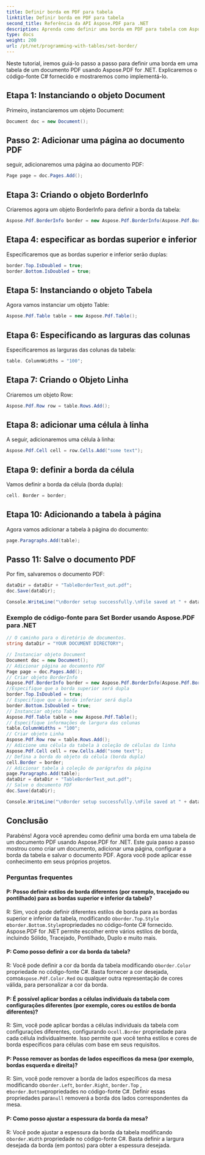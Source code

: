 ```yaml
---
title: Definir borda em PDF para tabela
linktitle: Definir borda em PDF para tabela
second_title: Referência da API Aspose.PDF para .NET
description: Aprenda como definir uma borda em PDF para tabela com Aspose.PDF for .NET.
type: docs
weight: 200
url: /pt/net/programming-with-tables/set-border/
---
```

Neste tutorial, iremos guiá-lo passo a passo para definir uma borda em uma tabela de um documento PDF usando Aspose.PDF for .NET. Explicaremos o código-fonte C# fornecido e mostraremos como implementá-lo.

## Etapa 1: Instanciando o objeto Document
Primeiro, instanciaremos um objeto Document:

```csharp
Document doc = new Document();
```

## Passo 2: Adicionar uma página ao documento PDF
seguir, adicionaremos uma página ao documento PDF:

```csharp
Page page = doc.Pages.Add();
```

## Etapa 3: Criando o objeto BorderInfo
Criaremos agora um objeto BorderInfo para definir a borda da tabela:

```csharp
Aspose.Pdf.BorderInfo border = new Aspose.Pdf.BorderInfo(Aspose.Pdf.BorderSide.All);
```

## Etapa 4: especificar as bordas superior e inferior
Especificaremos que as bordas superior e inferior serão duplas:

```csharp
border.Top.IsDoubled = true;
border.Bottom.IsDoubled = true;
```

## Etapa 5: Instanciando o objeto Tabela
Agora vamos instanciar um objeto Table:

```csharp
Aspose.Pdf.Table table = new Aspose.Pdf.Table();
```

## Etapa 6: Especificando as larguras das colunas
Especificaremos as larguras das colunas da tabela:

```csharp
table. ColumnWidths = "100";
```

## Etapa 7: Criando o Objeto Linha
Criaremos um objeto Row:

```csharp
Aspose.Pdf.Row row = table.Rows.Add();
```

## Etapa 8: adicionar uma célula à linha
A seguir, adicionaremos uma célula à linha:

```csharp
Aspose.Pdf.Cell cell = row.Cells.Add("some text");
```

## Etapa 9: definir a borda da célula
Vamos definir a borda da célula (borda dupla):

```csharp
cell. Border = border;
```

## Etapa 10: Adicionando a tabela à página
Agora vamos adicionar a tabela à página do documento:

```csharp
page.Paragraphs.Add(table);
```

## Passo 11: Salve o documento PDF
Por fim, salvaremos o documento PDF:

```csharp
dataDir = dataDir + "TableBorderTest_out.pdf";
doc.Save(dataDir);

Console.WriteLine("\nBorder setup successfully.\nFile saved at " + dataDir);
```

### Exemplo de código-fonte para Set Border usando Aspose.PDF para .NET

```csharp
// O caminho para o diretório de documentos.
string dataDir = "YOUR DOCUMENT DIRECTORY";

// Instanciar objeto Document
Document doc = new Document();
// Adicionar página ao documento PDF
Page page = doc.Pages.Add();
// Criar objeto BorderInfo
Aspose.Pdf.BorderInfo border = new Aspose.Pdf.BorderInfo(Aspose.Pdf.BorderSide.All);
//Especifique que a borda superior será dupla
border.Top.IsDoubled = true;
// Especifique que a borda inferior será dupla
border.Bottom.IsDoubled = true;
// Instanciar objeto Table
Aspose.Pdf.Table table = new Aspose.Pdf.Table();
// Especifique informações de largura das colunas
table.ColumnWidths = "100";
// Criar objeto Linha
Aspose.Pdf.Row row = table.Rows.Add();
// Adicione uma célula da tabela à coleção de células da linha
Aspose.Pdf.Cell cell = row.Cells.Add("some text");
// Defina a borda do objeto da célula (borda dupla)
cell.Border = border;
// Adicionar tabela à coleção de parágrafos da página
page.Paragraphs.Add(table);
dataDir = dataDir + "TableBorderTest_out.pdf";
// Salve o documento PDF
doc.Save(dataDir);

Console.WriteLine("\nBorder setup successfully.\nFile saved at " + dataDir);
```

## Conclusão
Parabéns! Agora você aprendeu como definir uma borda em uma tabela de um documento PDF usando Aspose.PDF for .NET. Este guia passo a passo mostrou como criar um documento, adicionar uma página, configurar a borda da tabela e salvar o documento PDF. Agora você pode aplicar esse conhecimento em seus próprios projetos.

### Perguntas frequentes

#### P: Posso definir estilos de borda diferentes (por exemplo, tracejado ou pontilhado) para as bordas superior e inferior da tabela?

 R: Sim, você pode definir diferentes estilos de borda para as bordas superior e inferior da tabela, modificando o`border.Top.Style` e`border.Bottom.Style`propriedades no código-fonte C# fornecido. Aspose.PDF for .NET permite escolher entre vários estilos de borda, incluindo Sólido, Tracejado, Pontilhado, Duplo e muito mais.

#### P: Como posso definir a cor da borda da tabela?

 R: Você pode definir a cor da borda da tabela modificando o`border.Color` propriedade no código-fonte C#. Basta fornecer a cor desejada, como`Aspose.Pdf.Color.Red` ou qualquer outra representação de cores válida, para personalizar a cor da borda.

#### P: É possível aplicar bordas a células individuais da tabela com configurações diferentes (por exemplo, cores ou estilos de borda diferentes)?

 R: Sim, você pode aplicar bordas a células individuais da tabela com configurações diferentes, configurando o`cell.Border` propriedade para cada célula individualmente. Isso permite que você tenha estilos e cores de borda específicos para células com base em seus requisitos.

#### P: Posso remover as bordas de lados específicos da mesa (por exemplo, bordas esquerda e direita)?

 R: Sim, você pode remover a borda de lados específicos da mesa modificando o`border.Left`, `border.Right`, `border.Top` , e`border.Bottom`propriedades no código-fonte C#. Definir essas propriedades para`null` removerá a borda dos lados correspondentes da mesa.

#### P: Como posso ajustar a espessura da borda da mesa?

 R: Você pode ajustar a espessura da borda da tabela modificando o`border.Width` propriedade no código-fonte C#. Basta definir a largura desejada da borda (em pontos) para obter a espessura desejada.